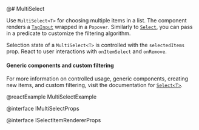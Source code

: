 @# MultiSelect

Use `MultiSelect<T>` for choosing multiple items in a list. The component renders a [`TagInput`](#core/components/tag-input) wrapped in a `Popover`. Similarly to [`Select`](#select/select-component), you can pass in a predicate to customize the filtering algorithm.

Selection state of a `MultiSelect<T>` is controlled with the `selectedItems` prop. React to user interactions with `onItemSelect` and `onRemove`.

<div class="@ns-callout @ns-intent-primary @ns-icon-info-sign">
    <h4 class="@ns-heading">Generic components and custom filtering</h4>

For more information on controlled usage, generic components, creating new items, and custom filtering, visit the documentation for [`Select<T>`](#select/select-component).
</div>

@reactExample MultiSelectExample

@interface IMultiSelectProps

@interface ISelectItemRendererProps
